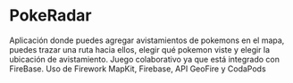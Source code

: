 # PokeRadar
Aplicación donde puedes agregar avistamientos de pokemons en el mapa, puedes trazar una ruta hacia ellos, elegir qué pokemon viste y elegir la ubicación de avistamiento. Juego colaborativo ya que está integrado con FireBase. Uso de Firework MapKit, Firebase, API GeoFire y CodaPods
